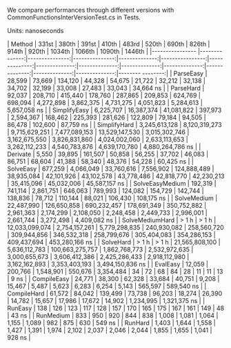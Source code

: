 We compare performances through different versions with CommonFunctionsInterVersionTest.cs in Tests.

Units: nanoseconds

|          Method |         331st |          380th |     391st      |         410th |           483rd |         520th |         690th |         826th |         914th |         920th |        1034th |        1066th |        1090th |           1446th |
|---------------- |--------------:|---------------:|---------------:|--------------:|----------------:|--------------:|--------------:|--------------:|--------------:|--------------:|--------------:|--------------:|--------------:|-------- --------:|
|       ParseEasy |        28,599 |         73,669 |        134,120 |        44,328 |          54,675 |        21,722 |        32,212 |        32,138 |        34,702 |        32,199 |        33,008 |        27,483 |        33,043 |        34,664 ns |
|       ParseHard |        92,037 |        208,710 |        415,440 |       178,760 |         287,865 |       209,853 |       624,769 |       698,094 |     4,272,898 |     3,862,375 |     4,731,275 |     4,051,823 |     5,284,613 |     5,657,058 ns |
|    SimplifyEasy |     6,225,707 |     16,387,374 |     41,081,822 |       397,973 |       2,594,367 |       168,462 |       225,393 |       281,626 |       122,809 |        79,184 |        94,505 |        86,478 |       102,600 |        87,759 ns |
|    SimplifyHard | 3,245,613,128 |  8,120,319,273 |  9,715,629,251 | 7,477,089,153 |  13,529,147,530 | 3,015,302,746 | 3,162,675,550 | 3,826,831,860 | 4,024,002,060 | 2,633,113,653 | 3,262,112,233 | 4,540,783,876 | 4,639,170,780 | 4,880,264,786 ns |
|        Derivate |         5,550 |         39,895 |        161,507 |        50,858 |          56,255 |        37,702 |        46,083 |        86,751 |        68,604 |        41,388 |        58,340 |        48,376 |        54,228 |        60,425 ns |
|       SolveEasy |       677,259 |      4,066,049 |     33,760,616 |     7,556,902 |     124,888,489 |    38,935,084 |    42,101,926 |    43,102,578 |    43,778,486 |    42,818,770 |    42,230,213 |    35,415,096 |    45,032,006 |    45,587,157 ns |
| SolveEasyMedium |       192,319 |        741,114 |      2,861,751 |       646,063 |         789,993 |       124,082 |       154,729 |       142,744 |       138,836 |        78,712 |       110,144 |        88,021 |       106,430 |       108,175 ns |
|     SolveMedium |    22,487,990 |    126,650,858 |    690,232,457 |   178,691,349 |     350,752,882 |     2,961,363 |     2,174,299 |     2,108,050 |     2,248,458 |     2,449,733 |     2,996,001 |     2,661,744 |     3,272,498 |     4,409,082 ns |
| SolveMediumHard |       > 1 h   |       > 1 h    | 12,033,099,074 | 2,754,157,261 |   5,779,298,835 |   240,930,082 |   258,560,720 |   309,944,856 |   346,532,318 |   258,799,676 |   305,404,083 |   354,286,153 |   409,437,694 |   453,280,166 ns |
|       SolveHard |       > 1 h   |       > 1 h    | 21,565,808,100 | 5,636,112,783 | 100,663,275,757 | 1,862,768,773 | 2,532,972,635 | 3,000,655,673 | 3,606,412,386 | 2,425,286,433 | 2,918,112,980 | 3,162,162,893 | 3,353,403,193 | 3,494,150,836 ns |
|        EvalEasy |        12,059 |        200,766 |      1,548,901 |       550,676 |       3,354,484 |            34 |            72 |            68 |            84 |            28 |            11 |            11 |            13 |             9 ns |
|     CompileEasy |        24,771 |         38,300 |         62,328 |        33,684 |          40,751 |         9,208 |        15,467 |         5,487 |         5,623 |         6,283 |         6,254 |         5,143 |       565,597 |       589,540 ns |
|     CompileHard |        61,572 |         84,042 |        139,499 |        73,738 |          96,203 |        18,274 |        26,390 |        14,782 |        15,657 |        17,986 |        17,672 |        14,902 |     1,234,995 |     1,321,375 ns |
|         RunEasy |           138 |            126 |            123 |           117 |             128 |           157 |           170 |           165 |           175 |           167 |           161 |           149 |            48 |            43 ns |
|       RunMedium |           833 |            950 |            920 |           844 |             838 |         1,008 |         1,081 |         1,064 |         1,155 |         1,089 |           982 |           875 |           630 |           549 ns |
|         RunHard |         1,403 |          1,644 |          1,558 |         1,427 |           1,391 |         1,974 |         2,102 |         2,037 |         2,046 |         2,044 |         1,855 |         1,655 |         1,041 |           928 ns |
																													   